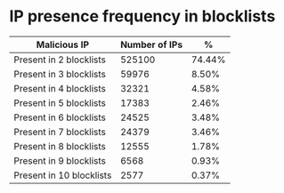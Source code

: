 # IP presence frequency in blocklists
| Malicious IP | Number of IPs | % |
|----|----|----|
| Present in 2 blocklists | 525100 | 74.44% |
| Present in 3 blocklists | 59976 | 8.50% |
| Present in 4 blocklists | 32321 | 4.58% |
| Present in 5 blocklists | 17383 | 2.46% |
| Present in 6 blocklists | 24525 | 3.48% |
| Present in 7 blocklists | 24379 | 3.46% |
| Present in 8 blocklists | 12555 | 1.78% |
| Present in 9 blocklists | 6568 | 0.93% |
| Present in 10 blocklists | 2577 | 0.37% |
